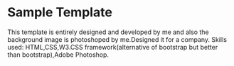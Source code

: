 # Sample Template
This template is entirely designed and developed by me and also the background image is photoshoped by me.Designed it for a company.
Skills used: HTML,CSS,W3.CSS framework(alternative of bootstrap but better than bootstrap),Adobe Photoshop.
